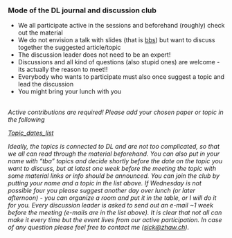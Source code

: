 
<h3>Mode of the DL journal and discussion club</h3>

<ul>
	<li/> We all participate active in the sessions and beforehand (roughly) check out the material
  <li/> We do not envision a talk with slides (that is <a href="https://tensorchiefs.github.io/bbs/">bbs</a>) but want to discuss together the suggested article/topic
	<li/> The discussion leader does not need to be an expert! 
	<li/> Discussions and all kind of questions (also stupid ones) are welcome - its actually the reason to meet!!
  <li/>Everybody who wants to participate must also once suggest a topic and lead the discussion 
	<li/> You might bring your lunch with you
</ul>
<br>
<em> 
Active contributions are required!  
Please add your chosen paper or topic in the following
	
  <a href="https://docs.google.com/spreadsheets/d/1nvDV3tVnD2YjbOf81les5Ef9hwEc7_PrcLruXVaHXJg/edit?usp=sharing">Topic_dates_list</a>

Ideally, the topics is connected to DL and are not too complicated, so that we all can read through the material beforehand.
You can also put in your name with “tba” topics and decide shortly before the date on the topic you want to discuss, but at latest one week before the meeting the topic with some material links or info should be announced. 
You can join the club by putting your name and a topic in the list above. If Wednesday is not possible four you please suggest another day over lunch (or later afternoon) - you can organize a room and put it in the table, or I will do it for you. Every discussion leader is asked to send out an e-mail ~1 week before the meeting (e-mails are in the list above). It is clear that not all can make it every time but the event lives from our active participation. In case of any question please feel free to contact me (sick@zhaw.ch).
</em>

